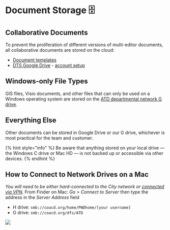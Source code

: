 # Document Storage 🗄️

## Collaborative Docum​ents

To prevent the proliferation of different versions of multi-editor documents, all collaborative documents are stored on the cloud:

* [Document templates](https://drive.google.com/open?id=1Txqc8xGkwa3h9lrRoXGzGjLlVo0S8DA6)
* ​[DTS Google Drive](https://drive.google.com/drive/folders/1fNmU-czryk5wJsn1gmb4WYUJJdut8Me7)​ - [​account setup](https://github.com/cityofaustin/atd-data-tech/wiki/Using-Google-as-a-City-employee)​​

## Windows-only File Types

GIS files, Visio documents, and other files that can only be used on a Windows operating system are stored on the [ATD departmental network G drive](https://coacd.org/dfs/ATD).

## Everything Else

Other documents can be stored in Google Drive or our G drive, whichever is most practical for the team and customer.

{% hint style="info" %}
Be aware that anything stored on your local drive — the Windows C drive or Mac HD — is not backed up or accessible via other devices. &#x20;
{% endhint %}

## **How to Connect to Network Drives on a Mac**

_You will need to be either hard-connected to the City network or_ [_connected via VPN_](https://atd-dts.gitbook.io/wiki/on-boarding#vpn-and-remote-access)_._ From Finder on Mac: _Go > Connect to Server_ then type the address in the _Server Address_ field

* H drive: `smb://coacd.org/home/PWDhome/[your username]`
* G drive: `smb://coacd.org/dfs/ATD`

![](<.gitbook/assets/screen-shot-2020-07-29-at-12.38.07-pm (1) (1).png>)

